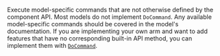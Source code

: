 Execute model-specific commands that are not otherwise defined by the component API.
Most models do not implement `DoCommand`.
Any available model-specific commands should be covered in the model's documentation.
If you are implementing your own arm and want to add features that have no corresponding built-in API method, you can implement them with [`DoCommand`](/dev/reference/sdks/docommand/).
